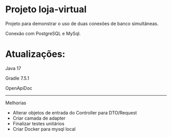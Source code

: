 # Projeto loja-virtual

Projeto para demonstrar o uso de duas conexões de banco simultâneas.

Conexão com PostgreSQL e MySql.

# Atualizações: 

Java 17

Gradle 7.5.1

OpenApiDoc

----------------------------------------------------------------

Melhorias

* Alterar objetos de entrada do Controller para DTO/Request
* Criar camada de adapter
* Finalizar testes unitários
* Criar Docker para mysql local
